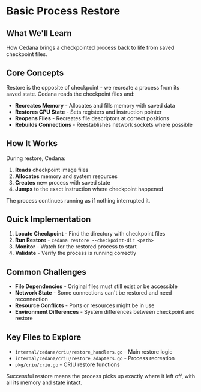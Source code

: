 # Basic Process Restore

## What We'll Learn
How Cedana brings a checkpointed process back to life from saved checkpoint files.

## Core Concepts

Restore is the opposite of checkpoint - we recreate a process from its saved state. Cedana reads the checkpoint files and:
- **Recreates Memory** - Allocates and fills memory with saved data
- **Restores CPU State** - Sets registers and instruction pointer
- **Reopens Files** - Recreates file descriptors at correct positions
- **Rebuilds Connections** - Reestablishes network sockets where possible

## How It Works

During restore, Cedana:
1. **Reads** checkpoint image files
2. **Allocates** memory and system resources
3. **Creates** new process with saved state
4. **Jumps** to the exact instruction where checkpoint happened

The process continues running as if nothing interrupted it.

## Quick Implementation

1. **Locate Checkpoint** - Find the directory with checkpoint files
2. **Run Restore** - `cedana restore --checkpoint-dir <path>`
3. **Monitor** - Watch for the restored process to start
4. **Validate** - Verify the process is running correctly

## Common Challenges

- **File Dependencies** - Original files must still exist or be accessible
- **Network State** - Some connections can't be restored and need reconnection
- **Resource Conflicts** - Ports or resources might be in use
- **Environment Differences** - System differences between checkpoint and restore

## Key Files to Explore
- `internal/cedana/criu/restore_handlers.go` - Main restore logic
- `internal/cedana/criu/restore_adapters.go` - Process recreation
- `pkg/criu/criu.go` - CRIU restore functions

Successful restore means the process picks up exactly where it left off, with all its memory and state intact.